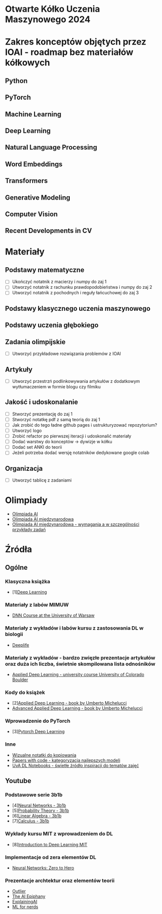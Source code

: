 # Otwarte Kółko Uczenia Maszynowego 2024

# Zakres konceptów objętych przez IOAI - roadmap bez materiałów kółkowych
## Python
## PyTorch
## Machine Learning
## Deep Learning
## Natural Language Processing
## Word Embeddings
## Transformers
## Generative Modeling
## Computer Vision
## Recent Developments in CV

# Materiały
## Podstawy matematyczne
- [ ] Ukończyć notatnik z macierzy i numpy do zaj 1
- [ ] Utworzyć notatnik z rachunku prawdopodobieństwa i numpy do zaj 2
- [ ] Utworzyć notatnik z pochodnych i reguły łańcuchowej do zaj 3

## Podstawy klasycznego uczenia maszynowego

## Podstawy uczenia głębokiego

## Zadania olimpijskie
- [ ] Utworzyć przykładowe rozwiązania problemów z IOAI

## Artykuły
- [ ] Utworzyć przestrzń podlinkowywania artykułów z dodatkowym wytłumaczeniem w formie blogu czy filmiku

## Jakość i udoskonalanie
- [ ] Stworzyć prezentację do zaj 1
- [ ] Stworzyć notatkę pdf z samą teorią do zaj 1
- [ ] Jak zrobić do tego ładne github pages i ustrukturyzować repozytorium?
- [ ] Utworzyć logo
- [ ] Zrobić refactor po pierwszej iteracji i udoskonalić materiały
- [ ] Dodać warstwy do konceptów -> dywizje w kółku
- [ ] Dodać set ANKI do teorii
- [ ] Jeżeli potrzeba dodać wersję notatników dedykowane google colab

## Organizacja
- [ ] Utworzyć tablicę z zadaniami

# Olimpiady
- [Olimpiada AI](https://oai.cs.uni.wroc.pl/)
- [Olimpiada AI międzynarodowa](https://ioai-official.org/)
- [Olimpiada AI międzynarodowa - wymagania a w szczególności przykłady zadań](https://ioai-official.org/how-to-prepare/)

# Źródła
## Ogólne
### Klasyczna książka
- [1][Deep Learning](https://www.deeplearningbook.org/)
### Materiały z labów MIMUW
- [DNN Course at the University of Warsaw](https://github.com/mim-uw/dnn-2023-24)
### Materiały z wykładów i labów kursu z zastosowania DL w biologii
- [Deeplife](https://deeplife4eu.github.io/)
### Materiały z wykładów - bardzo zwięzłe prezentacje artykułów oraz duża ich liczba, świetnie skompilowana lista odnośników
- [Applied Deep Learning - university course University of Colorado Boulder](https://github.com/maziarraissi/Applied-Deep-Learning)
### Kody do książek
- [2][Applied Deep Learning - book by Umberto Michelucci](https://github.com/Apress/applied-deep-learning)
- [Advanced Applied Deep Learning - book by Umberto Michelucci](https://github.com/Apress/advanced-applied-deep-learning)
### Wprowadzenie do PyTorch
- [3][Pytorch Deep Learning](https://github.com/mrdbourke/pytorch-deep-learning)
### Inne
- [Wizualne notatki do kopiowania](https://stanford.edu/~shervine/)
- [Papers with code - kategoryzacja najlepszych modeli](https://paperswithcode.com/sota)
- [UvA DL Notebooks - świetłe źródło inspiracji do tematów zajęć](https://uvadlc-notebooks.readthedocs.io/en/latest/index.html#)

## Youtube
### Podstawowe serie 3b1b
- [4][Neural Networks - 3b1b](https://www.youtube.com/watch?v=aircAruvnKk&list=PLZHQObOWTQDNU6R1_67000Dx_ZCJB-3pi)
- [5][Probability Theory - 3b1b](https://www.youtube.com/watch?v=HZGCoVF3YvM&list=PLiAulSm0XXgvCGe63mrAkda9UQ9478YQv)
- [6][Linear Algebra - 3b1b](https://www.youtube.com/watch?v=fNk_zzaMoSs&list=PLZHQObOWTQDPD3MizzM2xVFitgF8hE_ab)
- [7][Calculus - 3b1b](https://www.youtube.com/watch?v=WUvTyaaNkzM&list=PLZHQObOWTQDMsr9K-rj53DwVRMYO3t5Yr)
### Wykłady kursu MIT z wprowadzeniem do DL
- [8][Introduction to Deep Learning MIT](https://www.youtube.com/watch?v=QDX-1M5Nj7s&list=PLtBw6njQRU-rwp5__7C0oIVt26ZgjG9NI)
### Implementacje od zera elementów DL
- [Neural Networks: Zero to Hero](https://www.youtube.com/watch?v=VMj-3S1tku0&list=PLAqhIrjkxbuWI23v9cThsA9GvCAUhRvKZ)
### Prezentacje archtektur oraz elementów teorii
- [Outlier](https://www.youtube.com/@outliier)
- [The AI Epiphany](https://www.youtube.com/@TheAIEpiphany/playlists)
- [ExplainingAI](https://www.youtube.com/@Explaining-AI)
- [ML for nerds](https://www.youtube.com/@MLForNerds/playlists)
